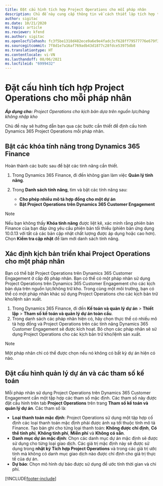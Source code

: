 ```yaml
---
title: Đặt cấu hình tích hợp Project Operations cho mỗi pháp nhân
description: Chủ đề này cung cấp thông tin về cách thiết lập tích hợp theo pháp nhân trong Project Operations.
author: sigitac
ms.date: 10/21/2020
ms.topic: article
ms.reviewer: kfend
ms.author: sigitac
ms.openlocfilehash: fc3f5be1318d482ece9a6e9e4fadc3cf628ff79577776e679f32cef7c0b2fc8f
ms.sourcegitcommit: 7f8d1e7a16af769adb43d1877c28fdce53975db8
ms.translationtype: HT
ms.contentlocale: vi-VN
ms.lasthandoff: 08/06/2021
ms.locfileid: "6999432"
---
```

# <a name="configure-project-operations-integration-per-legal-entity"></a>Đặt cấu hình tích hợp Project Operations cho mỗi pháp nhân 

_**Áp dụng cho:** Project Operations cho kịch bản dựa trên nguồn lực/hàng không nhập kho_

Chủ đề này sẽ hướng dẫn bạn qua các bước cần thiết để định cấu hình Dynamics 365 Project Operations mỗi pháp nhân.

## <a name="enable-feature-keys-in-dynamics-365-finance"></a>Bật các khóa tính năng trong Dynamics 365 Finance

Hoàn thành các bước sau để bật các tính năng cần thiết.

1. Trong Dynamics 365 Finance, đi đến không gian làm việc **Quản lý tính năng**.
2. Trong **Danh sách tính năng**, tìm và bật các tính năng sau:
  
    - **Cho phép nhiều mô tả hợp đồng cho một dự án**
    - **Bật Project Operations trên Dynamics 365 Customer Engagement**

> [!NOTE]
> Nếu bạn không thấy **Khóa tính năng** được liệt kê, xác minh rằng phiên bản Finance của bạn đáp ứng yêu cầu phiên bản tối thiểu (phiên bản ứng dụng 10.0.13 với tất cả các bản cập nhật chất lượng được áp dụng hoặc cao hơn). Chọn **Kiểm tra cập nhật** để làm mới danh sách tính năng.

## <a name="define-the-project-operations-deployment-scenario-for-a-legal-entity"></a>Xác định kịch bản triển khai Project Operations cho một pháp nhân

Bạn có thể bật Project Operations trên Dynamics 365 Customer Engagement ở cấp độ pháp nhân. Bạn có thể có một pháp nhân sử dụng Project Operations trên Dynamics 365 Customer Engagement cho các kịch bản dựa trên nguồn lực/không trữ kho. Trong cùng một môi trường, bạn có thể có một pháp nhân khác sử dụng Project Operations cho các kịch bản trữ kho/lệnh sản xuất.

1. Trong Dynamics 365 Finance, đi đến **Kế toán và quản lý dự án** > **Thiết lập** > **Tham số kế toán và quản lý dự án toàn cầu**.
2. Trong danh sách các pháp nhân hiện có, hãy chọn thực thể có nhiều mô tả hợp đồng và Project Operations trên các tính năng Dynamics 365 Customer Engagement sẽ được kích hoạt. Bỏ chọn các pháp nhân sẽ sử dụng Project Operations cho các kịch bản trữ kho/lệnh sản xuất.

> [!NOTE]
> Một pháp nhân chỉ có thể được chọn nếu nó không có bất kỳ dự án hiện có nào.

## <a name="configure-project-management-and-accounting-parameters"></a>Đặt cấu hình quản lý dự án và các tham số kế toán

Mỗi pháp nhân sử dụng Project Operations trên Dynamics 365 Customer Engagement cần một tập hợp các tham số mặc định. Các tham số này được đặt cấu hình trên tab **Project Operations** trên trang **Tham số kế toán và quản lý dự án**. Các tham số là:

  - **Loại thanh toán mặc định**: Project Operations sử dụng một tập hợp cố định các loại thanh toán mặc định phải được ánh xạ tới thuộc tính mô tả Finance. Tạo bản ghi cho từng loại thanh toán: **Không được chỉ định**, **Có thể tính phí**, **Không tính phí**, **Miễn phí** và **Không có sẵn**.
  - **Danh mục dự án mặc định**: Chọn các danh mục dự án mặc định sẽ được sử dụng cho từng loại giao dịch. Các giá trị mặc định này sẽ được sử dụng trong **nhật ký Tích hợp Project Operations** và trong các giá trị ước tính mà không có danh mục giao dịch nào được chỉ định cho giá trị thực tế của dự án.
  - **Dự báo**: Chọn mô hình dự báo được sử dụng để ước tính thời gian và chi phí.


[!INCLUDE[footer-include](../includes/footer-banner.md)]